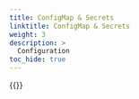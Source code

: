 ```yaml
---
title: ConfigMap & Secrets
linktitle: ConfigMap & Secrets
weight: 3
description: >
  Configuration  
toc_hide: true
---
```

{{<include file="content/v2/getting-started/installation/helm/modules/replication/configmap-secrets.md" hideClasses="2">}}